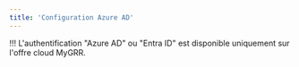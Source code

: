 ```yaml
---
title: 'Configuration Azure AD'
---
```


!!! L'authentification "Azure AD" ou "Entra ID" est disponible uniquement sur l'offre cloud MyGRR.
